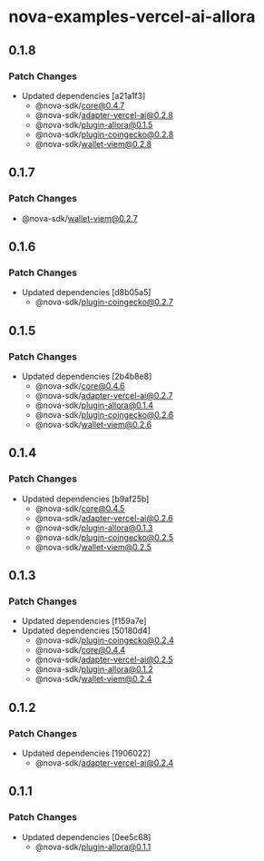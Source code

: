 # nova-examples-vercel-ai-allora

## 0.1.8

### Patch Changes

- Updated dependencies [a21a1f3]
  - @nova-sdk/core@0.4.7
  - @nova-sdk/adapter-vercel-ai@0.2.8
  - @nova-sdk/plugin-allora@0.1.5
  - @nova-sdk/plugin-coingecko@0.2.8
  - @nova-sdk/wallet-viem@0.2.8

## 0.1.7

### Patch Changes

- @nova-sdk/wallet-viem@0.2.7

## 0.1.6

### Patch Changes

- Updated dependencies [d8b05a5]
  - @nova-sdk/plugin-coingecko@0.2.7

## 0.1.5

### Patch Changes

- Updated dependencies [2b4b8e8]
  - @nova-sdk/core@0.4.6
  - @nova-sdk/adapter-vercel-ai@0.2.7
  - @nova-sdk/plugin-allora@0.1.4
  - @nova-sdk/plugin-coingecko@0.2.6
  - @nova-sdk/wallet-viem@0.2.6

## 0.1.4

### Patch Changes

- Updated dependencies [b9af25b]
  - @nova-sdk/core@0.4.5
  - @nova-sdk/adapter-vercel-ai@0.2.6
  - @nova-sdk/plugin-allora@0.1.3
  - @nova-sdk/plugin-coingecko@0.2.5
  - @nova-sdk/wallet-viem@0.2.5

## 0.1.3

### Patch Changes

- Updated dependencies [f159a7e]
- Updated dependencies [50180d4]
  - @nova-sdk/plugin-coingecko@0.2.4
  - @nova-sdk/core@0.4.4
  - @nova-sdk/adapter-vercel-ai@0.2.5
  - @nova-sdk/plugin-allora@0.1.2
  - @nova-sdk/wallet-viem@0.2.4

## 0.1.2

### Patch Changes

- Updated dependencies [1906022]
  - @nova-sdk/adapter-vercel-ai@0.2.4

## 0.1.1

### Patch Changes

- Updated dependencies [0ee5c68]
  - @nova-sdk/plugin-allora@0.1.1
